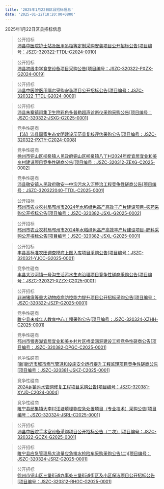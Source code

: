 ```yaml
---
title: '2025年1月22日区县招标信息'
date: '2025-01-22T18:20:00+0800'
---
```

2025年1月22日区县招标信息
<!--more-->
>公开招标<br>
>[沛县中医院护士站及医用吊柜等定制采购安装项目公开招标公告[项目编号：JSZC-320322-TTDL-G2024-0010]](http://czj.xz.gov.cn/Home/HomeDetails?type=0&articleid=deb4c50e-886c-4605-97c4-cd6a5825be2b)

>公开招标<br>
>[沛县初级中学食堂设备项目采购公告[项目编号：JSZC-320322-PXZX-G2024-0019]](http://czj.xz.gov.cn/Home/HomeDetails?type=0&articleid=27e28e5a-7170-4462-bab8-7616abf7145e)

>公开招标<br>
>[沛县中医院医用隔帘采购安装项目公开招标公告[项目编号：JSZC-320322-TTDL-G2024-0009]](http://czj.xz.gov.cn/Home/HomeDetails?type=0&articleid=12368619-f791-4993-9081-3817e84a8c65)

>公开招标<br>
>[沛县朱寨镇闫集卫生院彩色多普勒超声诊断仪采购采购公告[项目编号：JSZC-320322-JSXG-G2025-0001]](http://czj.xz.gov.cn/Home/HomeDetails?type=0&articleid=131684f8-97e1-4885-9504-434a1cf8edc5)

>竞争性磋商<br>
>[【沛】沛县国家生态文明建设示范县复核评估采购公告[项目编号：JSZC-320322-PXTY-C2024-0008]](http://czj.xz.gov.cn/Home/HomeDetails?type=0&articleid=bf42e8ad-9873-4d06-a5eb-a72bb384adb7)

>竞争性磋商<br>
>[徐州市铜山区柳泉镇人民政府铜山区柳泉镇八丁村2024年度宜居宜业和美乡村建设项目竞争性磋商公告[项目编号：JSZC-320312-ZEXG-C2025-0002]](http://czj.xz.gov.cn/Home/HomeDetails?type=0&articleid=bab83507-3387-4d76-97f2-2ffa37cc0dd8)

>竞争性磋商<br>
>[沛县敬安镇人民政府敬安一中沟污水入河整治工程竞争性磋商公告[项目编号：JSZC-320322040-TTDL-C2025-0001]](http://czj.xz.gov.cn/Home/HomeDetails?type=0&articleid=2d17dde5-726e-43b6-b016-35e99748e100)

>公开招标<br>
>[邳州市农业农村局邳州市2024年水稻绿色高产高效丰产片建设项目-农药采购公开招标公告[项目编号：JSZC-320382-JSXL-G2025-0002]](http://czj.xz.gov.cn/Home/HomeDetails?type=0&articleid=89b1dfa0-8222-406f-80c2-1fb20ee9c57f)

>公开招标<br>
>[邳州市农业农村局邳州市2024年水稻绿色高产高效丰产片建设项目-肥料采购公开招标公告[项目编号：JSZC-320382-JSXL-G2025-0001]](http://czj.xz.gov.cn/Home/HomeDetails?type=0&articleid=1a9f9659-2772-4534-bf49-a27eac6171d3)

>公开招标<br>
>[丰县高标准农田调查摸底上图入库项目采购公告[项目编号：JSZC-320321-YJCC-G2025-0001]](http://czj.xz.gov.cn/Home/HomeDetails?type=0&articleid=9ea210c9-cdca-497e-a792-72bffe0be22c)

>竞争性磋商<br>
>[丰县大沙河镇一号沟生活污水生态治理项目竞争性磋商采购公告[项目编号：JSZC-320321-XZZX-C2025-0001]](http://czj.xz.gov.cn/Home/HomeDetails?type=0&articleid=eba1ab7a-86fb-4c96-a541-eb3dfd455bd9)

>公开招标<br>
>[非洲猪瘟等重大动物疫病防控能力提升项目公开招标采购公告[项目编号：JSZC-320322-JSZP-G2025-0001]](http://czj.xz.gov.cn/Home/HomeDetails?type=0&articleid=487a7a7f-b70c-425a-b8f1-7ad36e3049bc)

>竞争性磋商<br>
>[睢宁县未成年人教育中心工程采购公告[项目编号：JSZC-320324-XZHH-C2025-0001]](http://czj.xz.gov.cn/Home/HomeDetails?type=0&articleid=798a62a7-185e-46e8-83db-86b192b01b91)

>竞争性磋商<br>
>[邳州市银杏湖宜居宜业和美乡村片区桥梁涵洞建设工程竞争性磋商公告[项目编号：JSZC-320382-DPGC-C2025-0001]](http://czj.xz.gov.cn/Home/HomeDetails?type=0&articleid=a80048de-9c6d-4c2a-8a48-b5803a21b6d7)

>竞争性磋商<br>
>[[新]新沂市城市燃气管道和设施安全运行提升工程监理项目竞争性磋商公告[项目编号：JSZC-320381-JSKZ-C2025-0001]](http://czj.xz.gov.cn/Home/HomeDetails?type=0&articleid=8cd06e70-9765-492c-af03-8a2c0d07f930)

>竞争性磋商<br>
>[2024乡镇污水管网修复工程项目采购公告[项目编号：JSZC-320381-XYJD-C2024-0004]](http://czj.xz.gov.cn/Home/HomeDetails?type=0&articleid=3a2933a5-b8e1-4e67-9b71-c36fdbfdc4e3)

>竞争性磋商<br>
>[睢宁县邱集镇大李村汪塘填埋物应急处置项目（专业技术）采购公告[项目编号：JSZC-320324-JSRL-C2025-0001]](http://czj.xz.gov.cn/Home/HomeDetails?type=0&articleid=18425690-3556-41ca-bfa4-02da89739cdc)

>公开招标<br>
>[沛县中医院手术室设备采购项目公开招标公告（二次）[项目编号：JSZC-320322-GCZX-G2025-0001]](http://czj.xz.gov.cn/Home/HomeDetails?type=0&articleid=8e9760ad-72c7-412c-8440-cbd5560fe829)

>公开招标<br>
>[睢宁县应急管理局大流量应急排水抢险车采购采购公告(二)[项目编号：JSZC-320324-JSRZ-G2025-0001]](http://czj.xz.gov.cn/Home/HomeDetails?type=0&articleid=edae933f-562d-44dd-bb8a-615f5df986b1)

>公开招标<br>
>[徐州市铜山区三堡街道办事处三堡街道街区及小区保洁项目公开招标公告[项目编号：JSZC-320312-RHGC-G2025-0001]](http://czj.xz.gov.cn/Home/HomeDetails?type=0&articleid=f64cd59d-1319-402b-882f-1f192c97728e)

